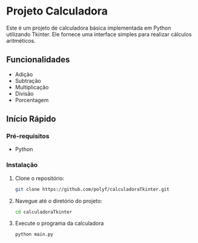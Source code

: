 # Projeto Calculadora

Este é um projeto de calculadora básica implementada em Python utilizando Tkinter. Ele fornece uma interface simples para realizar cálculos aritméticos.

## Funcionalidades

- Adição
- Subtração
- Multiplicação
- Divisão
- Porcentagem

## Início Rápido

### Pré-requisitos

- Python

### Instalação

1. Clone o repositório:

   ```bash
   git clone https://github.com/polyf/calculadoraTkinter.git

2. Navegue até o diretório do projeto:
   
   ```bash
   cd calculadoraTkinter

3. Execute o programa da calculadora
   ```bash
   python main.py
